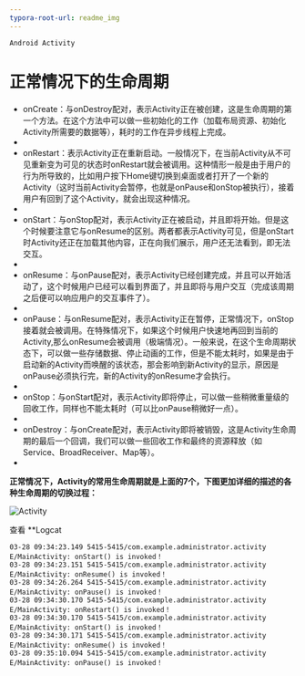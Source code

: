 ```yaml
---
typora-root-url: readme_img
---
```


`Android Activity`
# 正常情况下的生命周期 #
- onCreate：与onDestroy配对，表示Activity正在被创建，这是生命周期的第一个方法。在这个方法中可以做一些初始化的工作（加载布局资源、初始化Activity所需要的数据等），耗时的工作在异步线程上完成。
- ​
- onRestart：表示Activity正在重新启动。一般情况下，在当前Activity从不可见重新变为可见的状态时onRestart就会被调用。这种情形一般是由于用户的行为所导致的，比如用户按下Home键切换到桌面或者打开了一个新的Activity（这时当前Activity会暂停，也就是onPause和onStop被执行），接着用户有回到了这个Activity，就会出现这种情况。
- ​
- onStart：与onStop配对，表示Activity正在被启动，并且即将开始。但是这个时候要注意它与onResume的区别。两者都表示Activity可见，但是onStart时Activity还正在加载其他内容，正在向我们展示，用户还无法看到，即无法交互。
- ​
- onResume：与onPause配对，表示Activity已经创建完成，并且可以开始活动了，这个时候用户已经可以看到界面了，并且即将与用户交互（完成该周期之后便可以响应用户的交互事件了）。
- ​
- onPause：与onResume配对，表示Activity正在暂停，正常情况下，onStop接着就会被调用。在特殊情况下，如果这个时候用户快速地再回到当前的Activity,那么onResume会被调用（极端情况）。一般来说，在这个生命周期状态下，可以做一些存储数据、停止动画的工作，但是不能太耗时，如果是由于启动新的Activity而唤醒的该状态，那会影响到新Activity的显示，原因是onPause必须执行完，新的Activity的onResume才会执行。
- ​
- onStop：与onStart配对，表示Activity即将停止，可以做一些稍微重量级的回收工作，同样也不能太耗时（可以比onPause稍微好一点）。
- ​
- onDestroy：与onCreate配对，表示Activity即将被销毁，这是Activity生命周期的最后一个回调，我们可以做一些回收工作和最终的资源释放（如Service、BroadReceiver、Map等）。
- ​

**正常情况下，Activity的常用生命周期就是上面的7个，下图更加详细的描述的各种生命周期的切换过程：**

![Activity](/Activity.png)

查看 **Logcat

```
03-28 09:34:23.149 5415-5415/com.example.administrator.activity E/MainActivity: onStart() is invoked！
03-28 09:34:23.151 5415-5415/com.example.administrator.activity E/MainActivity: onResume() is invoked！
03-28 09:34:26.264 5415-5415/com.example.administrator.activity E/MainActivity: onPause() is invoked！
03-28 09:34:30.170 5415-5415/com.example.administrator.activity E/MainActivity: onRestart() is invoked！
03-28 09:34:30.170 5415-5415/com.example.administrator.activity E/MainActivity: onStart() is invoked！
03-28 09:34:30.171 5415-5415/com.example.administrator.activity E/MainActivity: onResume() is invoked！
03-28 09:35:10.094 5415-5415/com.example.administrator.activity E/MainActivity: onPause() is invoked！
```

